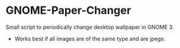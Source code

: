 GNOME-Paper-Changer
===================

Small script to periodically change desktop wallpaper in GNOME 3.

* Works best if all images are of the same type and are jpegs.
